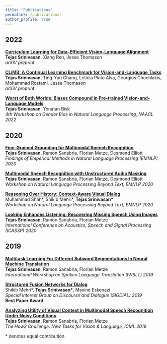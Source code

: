 ```yaml
---
title: "Publications"
permalink: /publications/
author_profile: true
---
```


<!--{% if author.googlescholar %}
  You can also find my articles on <u><a href="{{author.googlescholar}}">my Google Scholar profile</a>.</u>
{% endif %}

{% include base_path %}

{% for post in site.publications reversed %}
  {% include archive-single.html %}
{% endfor %}
-->

<h2>2022</h2>

<b>[Curriculum Learning for Data-Efficient Vision-Language Alignment
](https://arxiv.org/abs/2207.14525)</b> <br>
<b>Tejas Srinivasan</b>, Xiang Ren, Jesse Thomason <br>
<i>arXiV preprint</i>

<b>[CLiMB: A Continual Learning Benchmark for Vision-and-Language Tasks](https://arxiv.org/abs/2206.09059)</b> <br>
<b>Tejas Srinivasan</b>, Ting-Yun Chang, Leticia Pinto Alva, Georgios Chochlakis, Mohammad Rostami, Jesse Thomason <br>
<i>arXiV preprint</i>

<b>[Worst of Both Worlds: Biases Compound in Pre-trained Vision-and-Language Models](https://arxiv.org/abs/2104.08666)</b> <br>
<b>Tejas Srinivasan</b>, Yonatan Bisk <br>
<i>4th Workshop on Gender Bias in Natural Language Processing, NAACL 2022</i>

<h2>2020</h2>

<b>[Fine-Grained Grounding for Multimodal Speech Recognition](https://arxiv.org/abs/2010.02384)</b> <br>
<b>Tejas Srinivasan</b>, Ramon Sanabria, Florian Metze, Desmond Elliott <br>
<i>Findings of Emperical Methods in Natural Language Processing (EMNLP) 2020</i>

<b>[Multimodal Speech Recognition with Unstructured Audio Masking](https://arxiv.org/abs/2010.08642)</b> <br>
<b>Tejas Srinivasan</b>, Ramon Sanabria, Florian Metze, Desmond Elliott <br>
<i>Workshop on Natural Language Processing Beyond Text, EMNLP 2020</i>

<b>[Reasoning Over History: Context-Aware Visual Dialog](2011.00669)</b> <br>
Muhammad Shah\*, Shikib Mehri\*, <b>Tejas Srinivasan\*</b><br>
<i>Workshop on Natural Language Processing Beyond Text, EMNLP 2020</i>

<b>[Looking Enhances Listening: Recovering Missing Speech Using Images](https://arxiv.org/abs/2002.05639)</b> <br>
<b>Tejas Srinivasan</b>, Ramon Sanabria, Florian Metze <br>
<i>International Conference on Acoustics, Speech and Signal Processing (ICASSP) 2020</i>

<h2>2019</h2>

<b>[Multitask Learning For Different Subword Segmentations In Neural Machine Translation](https://arxiv.org/abs/1910.12368)</b> <br>
<b>Tejas Srinivasan</b>, Ramon Sanabria, Florian Metze <br>
<i>International Workshop on Spoken Language Translation (IWSLT) 2019</i>

<b>[Structured Fusion Networks for Dialog](https://arxiv.org/abs/1907.10016)</b> <br>
Shikib Mehri\*, <b>Tejas Srinivasan\*</b>, Maxine Eskenazi <br>
<i>Special Interest Group on Discourse and Dialogue (SIGDIAL) 2019</i> <br>
<b>Best Paper Award</b>

<b>[Analyzing Utility of Visual Context in Multimodal Speech Recognition Under Noisy Conditions](https://arxiv.org/abs/1907.00477)</b> <br>
<b>Tejas Srinivasan</b>, Ramon Sanabria, Florian Metze <br>
<i> The How2 Challenge: New Tasks for Vision & Language, ICML 2019</i>



\* denotes equal contribution